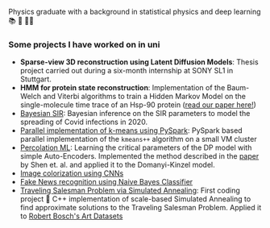 Physics graduate with a background in statistical physics and deep learning 📚 🎸 🏋️‍♂️

### Some projects I have worked on in uni
  - **Sparse-view 3D reconstruction using Latent Diffusion Models**: Thesis project carried out during a six-month internship at SONY SL1 in Stuttgart.
  - **HMM for protein state reconstruction**: Implementation of the Baum-Welch and Viterbi algorithms to train a Hidden Markov Model on the single-molecule time trace of an Hsp-90 protein ([read our paper here!](https://arxiv.org/abs/2402.19207))
  -  [Bayesian SIR](https://github.com/s1m0n32001/BayesianSIR): Bayesian inference on the SIR parameters to model the spreading of Covid infections in 2020.
  - [Parallel implementation of k-means using PySpark](https://github.com/s1m0n32001/kMeansMapReduce): PySpark based parallel implementation of the ```kmeans++``` algorithm on a small VM cluster
 -  [Percolation ML](https://github.com/s1m0n32001/PercolationML): Learning the critical parameters of the DP model with simple Auto-Encoders. Implemented the method described in the [paper](https://journals.aps.org/pre/abstract/10.1103/PhysRevE.103.052140) by Shen et. al. and applied it to the Domanyi-Kinzel model.
  - [Image colorization using CNNs](https://github.com/s1m0n32001/Colorization)
  - [Fake News recognition using Naive Bayes Classifier](https://github.com/s1m0n32001/BayesianFakeNewsRecognition)
  - [Traveling Salesman Problem via Simulated Annealing](https://github.com/s1m0n32001/TSP-Art): First coding project 🥺 C++ implementation of scale-based Simulated Annealing to find approximate solutions to the Traveling Salesman Problem. Applied it to [Robert Bosch's Art Datasets](https://www.math.uwaterloo.ca/tsp/data/art/)


<!--
**s1m0n32001/s1m0n32001** is a ✨ _special_ ✨ repository because its `README.md` (this file) appears on your GitHub profile.

Here are some ideas to get you started:

- 🔭 I’m currently working on ...
- 🌱 I’m currently learning ...
- 👯 I’m looking to collaborate on ...
- 🤔 I’m looking for help with ...
- 💬 Ask me about ...
- 📫 How to reach me: ...
- 😄 Pronouns: ...
- ⚡ Fun fact: ...
-->
